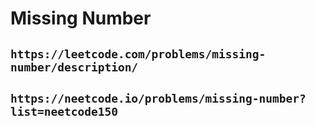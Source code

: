 # Missing Number

## `https://leetcode.com/problems/missing-number/description/`

## `https://neetcode.io/problems/missing-number?list=neetcode150`
